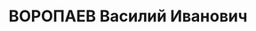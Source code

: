 ---
title: ВОРОПАЕВ Василий Иванович
description: 'Род. в 1895, Курская обл., Щигровский р-н, д. Быковка, русский. Проживал:
  г. Свердловск. Трест "Востокохим", управляющий треста

  Арестован 16.02.1937. Приговор: 04.05.1937 – ВМН. Расстрелян 04.05.1937'
---